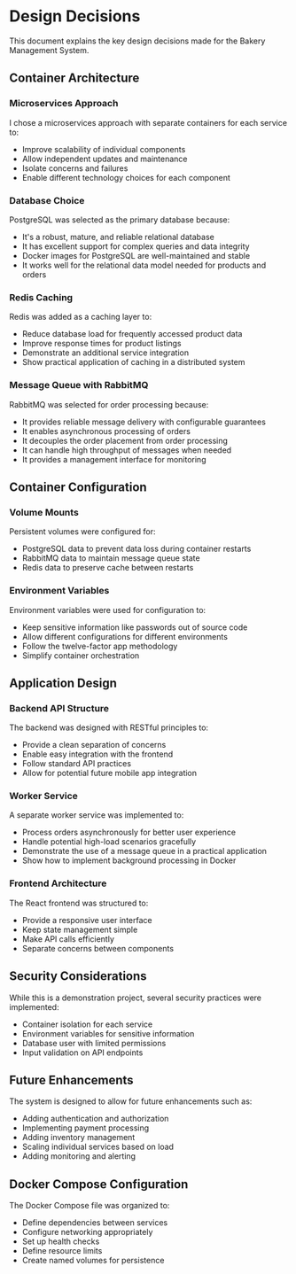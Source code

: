 # Design Decisions

This document explains the key design decisions made for the Bakery Management System.

## Container Architecture

### Microservices Approach

I chose a microservices approach with separate containers for each service to:
- Improve scalability of individual components
- Allow independent updates and maintenance
- Isolate concerns and failures
- Enable different technology choices for each component

### Database Choice

PostgreSQL was selected as the primary database because:
- It's a robust, mature, and reliable relational database
- It has excellent support for complex queries and data integrity
- Docker images for PostgreSQL are well-maintained and stable
- It works well for the relational data model needed for products and orders

### Redis Caching

Redis was added as a caching layer to:
- Reduce database load for frequently accessed product data
- Improve response times for product listings
- Demonstrate an additional service integration
- Show practical application of caching in a distributed system

### Message Queue with RabbitMQ

RabbitMQ was selected for order processing because:
- It provides reliable message delivery with configurable guarantees
- It enables asynchronous processing of orders
- It decouples the order placement from order processing
- It can handle high throughput of messages when needed
- It provides a management interface for monitoring

## Container Configuration


### Volume Mounts

Persistent volumes were configured for:
- PostgreSQL data to prevent data loss during container restarts
- RabbitMQ data to maintain message queue state
- Redis data to preserve cache between restarts

### Environment Variables

Environment variables were used for configuration to:
- Keep sensitive information like passwords out of source code
- Allow different configurations for different environments
- Follow the twelve-factor app methodology
- Simplify container orchestration

## Application Design

### Backend API Structure

The backend was designed with RESTful principles to:
- Provide a clean separation of concerns
- Enable easy integration with the frontend
- Follow standard API practices
- Allow for potential future mobile app integration

### Worker Service

A separate worker service was implemented to:
- Process orders asynchronously for better user experience
- Handle potential high-load scenarios gracefully
- Demonstrate the use of a message queue in a practical application
- Show how to implement background processing in Docker

### Frontend Architecture

The React frontend was structured to:
- Provide a responsive user interface
- Keep state management simple
- Make API calls efficiently
- Separate concerns between components

## Security Considerations

While this is a demonstration project, several security practices were implemented:
- Container isolation for each service
- Environment variables for sensitive information
- Database user with limited permissions
- Input validation on API endpoints

## Future Enhancements

The system is designed to allow for future enhancements such as:
- Adding authentication and authorization
- Implementing payment processing
- Adding inventory management
- Scaling individual services based on load
- Adding monitoring and alerting

## Docker Compose Configuration

The Docker Compose file was organized to:
- Define dependencies between services
- Configure networking appropriately
- Set up health checks
- Define resource limits
- Create named volumes for persistence